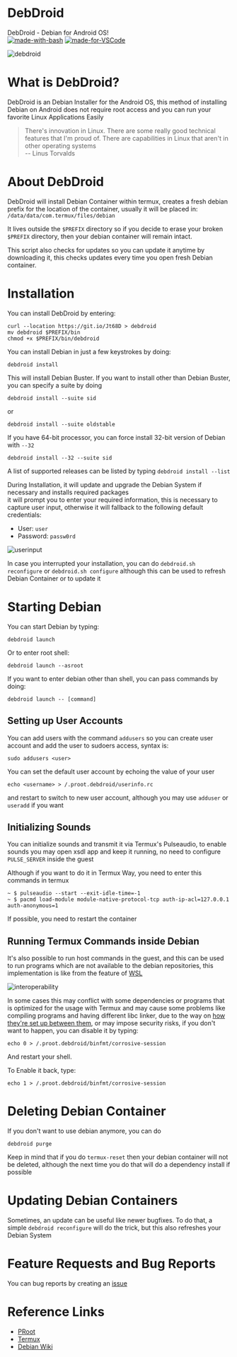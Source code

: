# DebDroid
DebDroid - Debian for Android OS! \
[![made-with-bash](https://img.shields.io/badge/Made%20with-Bash-1f425f.svg)](https://www.gnu.org/software/bash/) [![made-for-VSCode](https://img.shields.io/badge/Made%20for-VSCode-1f425f.svg)](https://code.visualstudio.com/)

![debdroid](./images/neofetch.png)

# What is DebDroid?
DebDroid is an Debian Installer for the Android OS, this method of installing Debian on Android does not require root access and you can run your favorite Linux Applications Easily

> There's innovation in Linux. There are some really good technical features that I'm proud of. There are capabilities in Linux that aren't in other operating systems \
	-- Linus Torvalds

# About DebDroid
DebDroid will install Debian Container within termux, creates a fresh debian prefix for the location of the container, usually it will be placed in: \
`/data/data/com.termux/files/debian`

It lives outside the `$PREFIX` directory so if you decide to erase your broken `$PREFIX` directory, then your debian container will remain intact.

This script also checks for updates so you can update it anytime by downloading it, this checks updates every time you open fresh Debian container.

# Installation
You can install DebDroid by entering:
```
curl --location https://git.io/Jt68D > debdroid
mv debdroid $PREFIX/bin
chmod +x $PREFIX/bin/debdroid
```

You can install Debian in just a few keystrokes by doing:
```
debdroid install
```
This will install Debian Buster. If you want to install other than Debian Buster, you can specify a suite by doing
```
debdroid install --suite sid
```
or
```
debdroid install --suite oldstable
```

If you have 64-bit processor, you can force install 32-bit version of Debian with `--32`
```
debdroid install --32 --suite sid
```

A list of supported releases can be listed by typing `debdroid install --list`

During Installation, it will update and upgrade the Debian System if necessary and installs required packages \
it will prompt you to enter your required information, this is necessary to capture user input, otherwise it will fallback to the following default credentials:
* User: `user`
* Password: `passw0rd`

![userinput](./images/userinput.png)

In case you interrupted your installation, you can do `debdroid.sh reconfigure` or `debdroid.sh configure` although this can be used to refresh Debian Container or to update it

# Starting Debian
You can start Debian by typing:
```
debdroid launch
```
Or to enter root shell:
```
debdroid launch --asroot
```

If you want to enter debian other than shell, you can pass commands by doing:
```
debdroid launch -- [command]
```

## Setting up User Accounts
You can add users with the command `addusers` so you can create user account and add the user to sudoers access, syntax is:
```
sudo addusers <user>
```

You can set the default user account by echoing the value of your user
```
echo <username> > /.proot.debdroid/userinfo.rc
```
and restart to switch to new user account, although you may use `adduser` or `useradd` if you want

## Initializing Sounds
You can initialize sounds and transmit it via Termux's Pulseaudio, to enable sounds you may open xsdl app and keep it running, no need to configure `PULSE_SERVER` inside the guest

Although if you want to do it in Termux Way, you need to enter this commands in termux
```
~ $ pulseaudio --start --exit-idle-time=-1
~ $ pacmd load-module module-native-protocol-tcp auth-ip-acl=127.0.0.1 auth-anonymous=1
```
If possible, you need to restart the container

## Running Termux Commands inside Debian
It's also possible to run host commands in the guest, and this can be used to run programs which are not available to the debian repositories, this implementation is like from the feature of [WSL](https://docs.microsoft.com/en-us/windows/wsl/interop)

![interoperability](./images/termux-cmds-debian.png)

In some cases this may conflict with some dependencies or programs that is optimized for the usage with Termux and may cause some problems like compiling programs and having different libc linker, due to the way on [how they're set up between them](https://wiki.termux.com/wiki/Differences_from_Linux), or may impose security risks, if you don't want to happen, you can disable it by typing:
```
echo 0 > /.proot.debdroid/binfmt/corrosive-session
```
And restart your shell.

To Enable it back, type:
```
echo 1 > /.proot.debdroid/binfmt/corrosive-session
```

# Deleting Debian Container
If you don't want to use debian anymore, you can do
```
debdroid purge
```

Keep in mind that if you do `termux-reset` then your debian container will not be deleted, although the next time you do that will do a dependency install if possible

# Updating Debian Containers
Sometimes, an update can be useful like newer bugfixes. To do that, a simple `debdroid reconfigure` will do the trick, but this also refreshes your Debian System

# Feature Requests and Bug Reports
You can bug reports by creating an [issue](https://github.com/WMCB-Tech/debdroid-ng/issues)

# Reference Links
* [PRoot](https://proot-me.github.io/)
* [Termux](https://termux.com)
* [Debian Wiki](https://wiki.debian.org)
